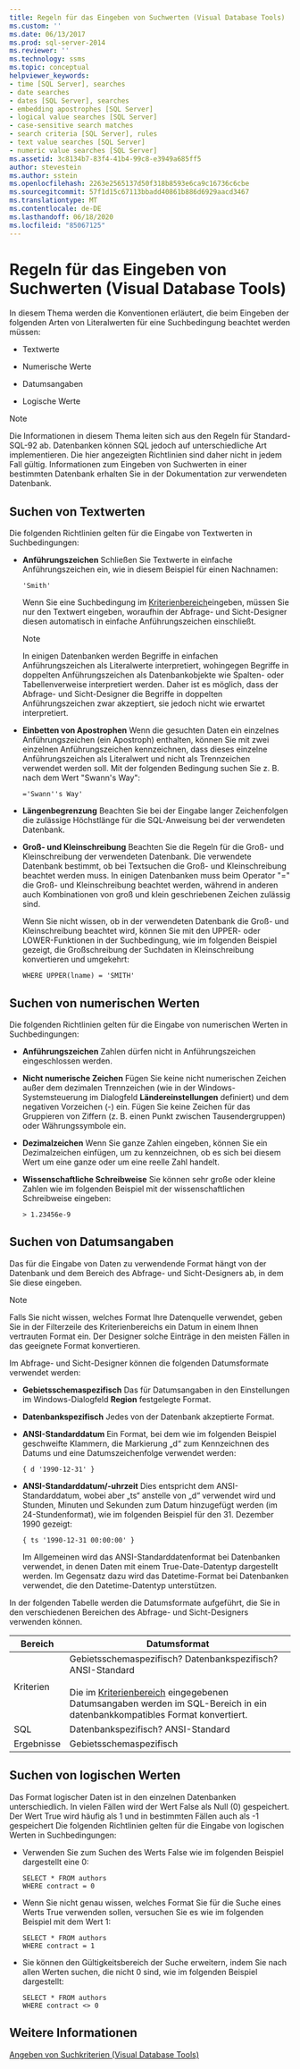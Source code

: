 ```yaml
---
title: Regeln für das Eingeben von Suchwerten (Visual Database Tools) | Microsoft-Dokumentation
ms.custom: ''
ms.date: 06/13/2017
ms.prod: sql-server-2014
ms.reviewer: ''
ms.technology: ssms
ms.topic: conceptual
helpviewer_keywords:
- time [SQL Server], searches
- date searches
- dates [SQL Server], searches
- embedding apostrophes [SQL Server]
- logical value searches [SQL Server]
- case-sensitive search matches
- search criteria [SQL Server], rules
- text value searches [SQL Server]
- numeric value searches [SQL Server]
ms.assetid: 3c8134b7-83f4-41b4-99c8-e3949a685ff5
author: stevestein
ms.author: sstein
ms.openlocfilehash: 2263e2565137d50f318b8593e6ca9c16736c6cbe
ms.sourcegitcommit: 57f1d15c67113bbadd40861b886d6929aacd3467
ms.translationtype: MT
ms.contentlocale: de-DE
ms.lasthandoff: 06/18/2020
ms.locfileid: "85067125"
---
```

# <a name="rules-for-entering-search-values-visual-database-tools"></a>Regeln für das Eingeben von Suchwerten (Visual Database Tools)
  In diesem Thema werden die Konventionen erläutert, die beim Eingeben der folgenden Arten von Literalwerten für eine Suchbedingung beachtet werden müssen:  
  
-   Textwerte  
  
-   Numerische Werte  
  
-   Datumsangaben  
  
-   Logische Werte  
  
> [!NOTE]  
>  Die Informationen in diesem Thema leiten sich aus den Regeln für Standard-SQL-92 ab. Datenbanken können SQL jedoch auf unterschiedliche Art implementieren. Die hier angezeigten Richtlinien sind daher nicht in jedem Fall gültig. Informationen zum Eingeben von Suchwerten in einer bestimmten Datenbank erhalten Sie in der Dokumentation zur verwendeten Datenbank.  
  
## <a name="searching-on-text-values"></a>Suchen von Textwerten  
 Die folgenden Richtlinien gelten für die Eingabe von Textwerten in Suchbedingungen:  
  
-   **Anführungszeichen** Schließen Sie Textwerte in einfache Anführungszeichen ein, wie in diesem Beispiel für einen Nachnamen:  
  
    ```  
    'Smith'  
    ```  
  
     Wenn Sie eine Suchbedingung im [Kriterienbereich](visual-database-tools.md)eingeben, müssen Sie nur den Textwert eingeben, woraufhin der Abfrage- und Sicht-Designer diesen automatisch in einfache Anführungszeichen einschließt.  
  
    > [!NOTE]  
    >  In einigen Datenbanken werden Begriffe in einfachen Anführungszeichen als Literalwerte interpretiert, wohingegen Begriffe in doppelten Anführungszeichen als Datenbankobjekte wie Spalten- oder Tabellenverweise interpretiert werden. Daher ist es möglich, dass der Abfrage- und Sicht-Designer die Begriffe in doppelten Anführungszeichen zwar akzeptiert, sie jedoch nicht wie erwartet interpretiert.  
  
-   **Einbetten von Apostrophen** Wenn die gesuchten Daten ein einzelnes Anführungszeichen (ein Apostroph) enthalten, können Sie mit zwei einzelnen Anführungszeichen kennzeichnen, dass dieses einzelne Anführungszeichen als Literalwert und nicht als Trennzeichen verwendet werden soll. Mit der folgenden Bedingung suchen Sie z. B. nach dem Wert "Swann's Way":  
  
    ```  
    ='Swann''s Way'  
    ```  
  
-   **Längenbegrenzung** Beachten Sie bei der Eingabe langer Zeichenfolgen die zulässige Höchstlänge für die SQL-Anweisung bei der verwendeten Datenbank.  
  
-   **Groß- und Kleinschreibung** Beachten Sie die Regeln für die Groß- und Kleinschreibung der verwendeten Datenbank. Die verwendete Datenbank bestimmt, ob bei Textsuchen die Groß- und Kleinschreibung beachtet werden muss. In einigen Datenbanken muss beim Operator "=" die Groß- und Kleinschreibung beachtet werden, während in anderen auch Kombinationen von groß und klein geschriebenen Zeichen zulässig sind.  
  
     Wenn Sie nicht wissen, ob in der verwendeten Datenbank die Groß- und Kleinschreibung beachtet wird, können Sie mit den UPPER- oder LOWER-Funktionen in der Suchbedingung, wie im folgenden Beispiel gezeigt, die Großschreibung der Suchdaten in Kleinschreibung konvertieren und umgekehrt:  
  
    ```  
    WHERE UPPER(lname) = 'SMITH'  
    ```  
  
## <a name="searching-on-numeric-values"></a>Suchen von numerischen Werten  
 Die folgenden Richtlinien gelten für die Eingabe von numerischen Werten in Suchbedingungen:  
  
-   **Anführungszeichen** Zahlen dürfen nicht in Anführungszeichen eingeschlossen werden.  
  
-   **Nicht numerische Zeichen** Fügen Sie keine nicht numerischen Zeichen außer dem dezimalen Trennzeichen (wie in der Windows-Systemsteuerung im Dialogfeld **Ländereinstellungen** definiert) und dem negativen Vorzeichen (-) ein. Fügen Sie keine Zeichen für das Gruppieren von Ziffern (z. B. einen Punkt zwischen Tausendergruppen) oder Währungssymbole ein.  
  
-   **Dezimalzeichen** Wenn Sie ganze Zahlen eingeben, können Sie ein Dezimalzeichen einfügen, um zu kennzeichnen, ob es sich bei diesem Wert um eine ganze oder um eine reelle Zahl handelt.  
  
-   **Wissenschaftliche Schreibweise** Sie können sehr große oder kleine Zahlen wie im folgenden Beispiel mit der wissenschaftlichen Schreibweise eingeben:  
  
    ```  
    > 1.23456e-9  
    ```  
  
## <a name="searching-on-dates"></a>Suchen von Datumsangaben  
 Das für die Eingabe von Daten zu verwendende Format hängt von der Datenbank und dem Bereich des Abfrage- und Sicht-Designers ab, in dem Sie diese eingeben.  
  
> [!NOTE]  
>  Falls Sie nicht wissen, welches Format Ihre Datenquelle verwendet, geben Sie in der Filterzeile des Kriterienbereichs ein Datum in einem Ihnen vertrauten Format ein. Der Designer solche Einträge in den meisten Fällen in das geeignete Format konvertieren.  
  
 Im Abfrage- und Sicht-Designer können die folgenden Datumsformate verwendet werden:  
  
-   **Gebietsschemaspezifisch** Das für Datumsangaben in den Einstellungen im Windows-Dialogfeld **Region** festgelegte Format.  
  
-   **Datenbankspezifisch** Jedes von der Datenbank akzeptierte Format.  
  
-   **ANSI-Standarddatum** Ein Format, bei dem wie im folgenden Beispiel geschweifte Klammern, die Markierung „d“ zum Kennzeichnen des Datums und eine Datumszeichenfolge verwendet werden:  
  
    ```  
    { d '1990-12-31' }  
    ```  
  
-   **ANSI-Standarddatum/-uhrzeit** Dies entspricht dem ANSI-Standarddatum, wobei aber „ts“ anstelle von „d“ verwendet wird und Stunden, Minuten und Sekunden zum Datum hinzugefügt werden (im 24-Stundenformat), wie im folgenden Beispiel für den 31. Dezember 1990 gezeigt:  
  
    ```  
    { ts '1990-12-31 00:00:00' }  
    ```  
  
     Im Allgemeinen wird das ANSI-Standarddatenformat bei Datenbanken verwendet, in denen Daten mit einem True-Date-Datentyp dargestellt werden. Im Gegensatz dazu wird das Datetime-Format bei Datenbanken verwendet, die den Datetime-Datentyp unterstützen.  
  
 In der folgenden Tabelle werden die Datumsformate aufgeführt, die Sie in den verschiedenen Bereichen des Abfrage- und Sicht-Designers verwenden können.  
  
|**Bereich**|**Datumsformat**|  
|--------------|---------------------|  
|Kriterien|Gebietsschemaspezifisch? Datenbankspezifisch? ANSI-Standard<br /><br /> Die im [Kriterienbereich](visual-database-tools.md) eingegebenen Datumsangaben werden im SQL-Bereich in ein datenbankkompatibles Format konvertiert.|  
|SQL|Datenbankspezifisch? ANSI-Standard|  
|Ergebnisse|Gebietsschemaspezifisch|  
  
## <a name="searching-on-logical-values"></a>Suchen von logischen Werten  
 Das Format logischer Daten ist in den einzelnen Datenbanken unterschiedlich. In vielen Fällen wird der Wert False als Null (0) gespeichert. Der Wert True wird häufig als 1 und in bestimmten Fällen auch als -1 gespeichert Die folgenden Richtlinien gelten für die Eingabe von logischen Werten in Suchbedingungen:  
  
-   Verwenden Sie zum Suchen des Werts False wie im folgenden Beispiel dargestellt eine 0:  
  
    ```  
    SELECT * FROM authors  
    WHERE contract = 0  
    ```  
  
-   Wenn Sie nicht genau wissen, welches Format Sie für die Suche eines Werts True verwenden sollen, versuchen Sie es wie im folgenden Beispiel mit dem Wert 1:  
  
    ```  
    SELECT * FROM authors  
    WHERE contract = 1  
    ```  
  
-   Sie können den Gültigkeitsbereich der Suche erweitern, indem Sie nach allen Werten suchen, die nicht 0 sind, wie im folgenden Beispiel dargestellt:  
  
    ```  
    SELECT * FROM authors  
    WHERE contract <> 0  
    ```  
  
## <a name="see-also"></a>Weitere Informationen  
 [Angeben von Suchkriterien &#40;Visual Database Tools&#41;](specify-search-criteria-visual-database-tools.md)  
  
  
